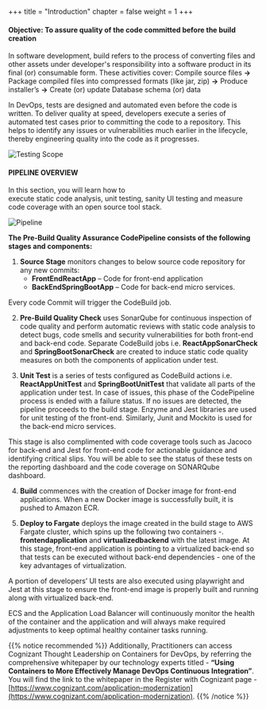 +++
title = "Introduction"
chapter = false
weight = 1
+++

#### Objective: To assure quality of the code committed before the build creation

In software development, build refers to the process of converting files and other assets under developer's responsibility into a software product in its final (or) consumable form. These activities cover:
Compile source files **->** Package compiled files into compressed formats (like jar, zip) **->** Produce installer’s **->** Create (or) update Database schema (or) data


In DevOps, tests are designed and automated even before the code is written. To deliver quality at speed, developers execute a series of automated test cases prior to committing the code to a repository. This helps to identify any issues or vulnerabilities much earlier in the lifecycle, thereby engineering quality into the code as it progresses.

![Testing Scope](/images/module1/Module_1.png)


#### PIPELINE OVERVIEW

In this section, you will learn how to execute static code analysis, unit testing, sanity UI testing and measure code coverage with an open source tool stack.  

![Pipeline](/images/module1/module1_pipeline.png)

**The Pre-Build Quality Assurance CodePipeline consists of the following stages and components:**
1. **Source Stage** monitors changes to below source code repository for any new commits:
    - **FrontEndReactApp** – Code for front-end application
    - **BackEndSpringBootApp** – Code for back-end micro services. 
    
Every code Commit will trigger the CodeBuild job. 


2.	**Pre-Build Quality Check** uses SonarQube for continuous inspection of code quality and perform automatic reviews with static code analysis to detect bugs, code smells and security vulnerabilities for both front-end and back-end code. 
Separate CodeBuild jobs i.e. **ReactAppSonarCheck** and **SpringBootSonarCheck** are created to induce static code quality measures on both the components of application under test.

3.	**Unit Test** is a series of tests configured as CodeBuild actions i.e. **ReactAppUnitTest** and **SpringBootUnitTest** that validate all parts of the application under test. In case of issues, this phase of the CodePipeline process is ended with a failure status. If no issues are detected, the pipeline proceeds to the build stage.
Enzyme and Jest libraries are used for unit testing of the front-end. Similarly, Junit and Mockito is used for the back-end micro services.  

This stage is also complimented with code coverage tools such as Jacoco for back-end and Jest for front-end code for actionable guidance and identifying critical slips. You will be able to see the status of these tests on the reporting dashboard and the code coverage on SONARQube dashboard.

4.	**Build** commences with the creation of Docker image for front-end applications. When a new Docker image is successfully built, it is pushed to Amazon ECR.

5.	**Deploy to Fargate** deploys the image created in the build stage to AWS Fargate cluster, which spins up the following two containers -. **frontendapplication** and **virtualizedbackend** with the latest image.
At this stage, front-end application is pointing to a virtualized back-end so that tests can be executed without back-end dependencies - one of the key advantages of virtualization.

A portion of developers’ UI tests are also executed using playwright and Jest at this stage to ensure the front-end image is properly built and running along with virtualized back-end.

ECS and the Application Load Balancer will continuously monitor the health of the container and the application and will always make required adjustments to keep optimal healthy container tasks running. 

{{% notice recommended %}} 
Additionally, Practitioners can access Cognizant Thought Leadership on Containers for DevOps, by referring the comprehensive whitepaper by our technology experts titled - **“Using Containers to More Effectively Manage DevOps Continuous Integration”**. You will find the link to the whitepaper in the Register with Cognizant page - [https://www.cognizant.com/application-modernization](https://www.cognizant.com/application-modernization).
{{% /notice %}}



